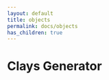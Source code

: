 ```yaml
---
layout: default
title: objects
permalink: docs/objects
has_children: true
---
```



# Clays Generator

